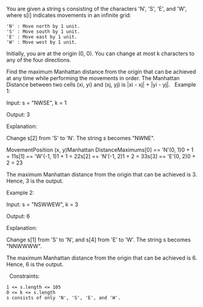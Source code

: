 You are given a string s consisting of the characters 'N', 'S', 'E', and 'W', where s[i] indicates movements in an infinite grid:


	'N' : Move north by 1 unit.
	'S' : Move south by 1 unit.
	'E' : Move east by 1 unit.
	'W' : Move west by 1 unit.


Initially, you are at the origin (0, 0). You can change at most k characters to any of the four directions.

Find the maximum Manhattan distance from the origin that can be achieved at any time while performing the movements in order.
The Manhattan Distance between two cells (xi, yi) and (xj, yj) is |xi - xj| + |yi - yj|.
 
Example 1:


Input: s = "NWSE", k = 1

Output: 3

Explanation:

Change s[2] from 'S' to 'N'. The string s becomes "NWNE".

MovementPosition (x, y)Manhattan DistanceMaximums[0] == 'N'(0, 1)0 + 1 = 11s[1] == 'W'(-1, 1)1 + 1 = 22s[2] == 'N'(-1, 2)1 + 2 = 33s[3] == 'E'(0, 2)0 + 2 = 23

The maximum Manhattan distance from the origin that can be achieved is 3. Hence, 3 is the output.


Example 2:


Input: s = "NSWWEW", k = 3

Output: 6

Explanation:

Change s[1] from 'S' to 'N', and s[4] from 'E' to 'W'. The string s becomes "NNWWWW".

The maximum Manhattan distance from the origin that can be achieved is 6. Hence, 6 is the output.


 
Constraints:


	1 <= s.length <= 105
	0 <= k <= s.length
	s consists of only 'N', 'S', 'E', and 'W'.

